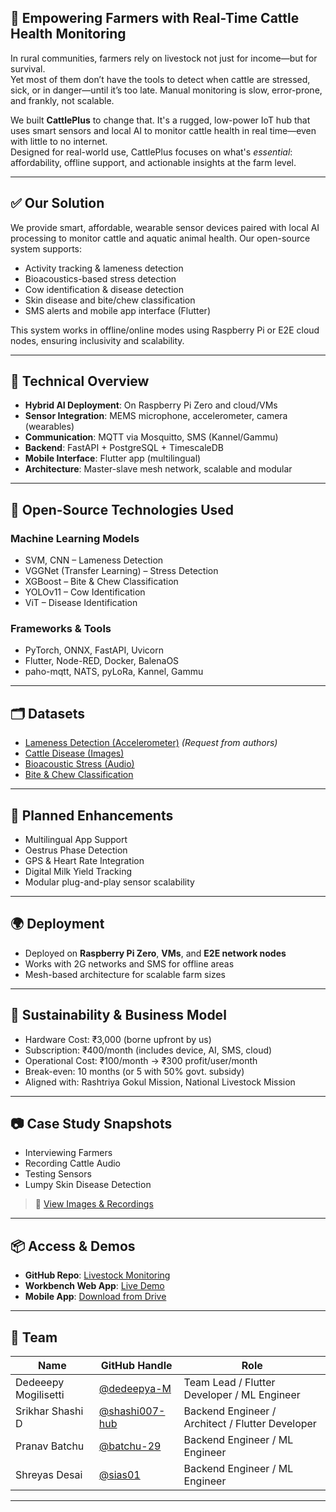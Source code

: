 ## 🐄 **Empowering Farmers with Real-Time Cattle Health Monitoring**

In rural communities, farmers rely on livestock not just for income—but for survival.  
Yet most of them don’t have the tools to detect when cattle are stressed, sick, or in danger—until it’s too late. Manual monitoring is slow, error-prone, and frankly, not scalable.

We built **CattlePlus** to change that. It's a rugged, low-power IoT hub that uses smart sensors and local AI to monitor cattle health in real time—even with little to no internet.  
Designed for real-world use, CattlePlus focuses on what's *essential*: affordability, offline support, and actionable insights at the farm level.


---

## ✅ Our Solution
We provide smart, affordable, wearable sensor devices paired with local AI processing to monitor cattle and aquatic animal health. Our open-source system supports:

- Activity tracking & lameness detection  
- Bioacoustics-based stress detection  
- Cow identification & disease detection  
- Skin disease and bite/chew classification  
- SMS alerts and mobile app interface (Flutter)

This system works in offline/online modes using Raspberry Pi or E2E cloud nodes, ensuring inclusivity and scalability.

---

## 🧠 Technical Overview

- **Hybrid AI Deployment**: On Raspberry Pi Zero and cloud/VMs
- **Sensor Integration**: MEMS microphone, accelerometer, camera (wearables)
- **Communication**: MQTT via Mosquitto, SMS (Kannel/Gammu)
- **Backend**: FastAPI + PostgreSQL + TimescaleDB
- **Mobile Interface**: Flutter app (multilingual)
- **Architecture**: Master-slave mesh network, scalable and modular

---

## 🔧 Open-Source Technologies Used

### Machine Learning Models
- SVM, CNN – Lameness Detection  
- VGGNet (Transfer Learning) – Stress Detection  
- XGBoost – Bite & Chew Classification  
- YOLOv11 – Cow Identification  
- ViT – Disease Identification  

### Frameworks & Tools
- PyTorch, ONNX, FastAPI, Uvicorn  
- Flutter, Node-RED, Docker, BalenaOS  
- paho-mqtt, NATS, pyLoRa, Kannel, Gammu

---

## 🗂 Datasets

- [Lameness Detection (Accelerometer)](https://www.sciencedirect.com/science/article/pii/S0168169923008888) *(Request from authors)*
- [Cattle Disease (Images)](https://universe.roboflow.com/sliit-kuemd/cattle-diseases)
- [Bioacoustic Stress (Audio)](https://www.kaggle.com/datasets/lscadfacomufms/cattle-bioacoustic-dataset)
- [Bite & Chew Classification](https://dataverse.unr.edu.ar/dataset.xhtml?persistentId=doi:10.57715/UNR/T7SDAX)

---

## 🔮 Planned Enhancements

- Multilingual App Support  
- Oestrus Phase Detection  
- GPS & Heart Rate Integration  
- Digital Milk Yield Tracking  
- Modular plug-and-play sensor scalability

---

## 🌍 Deployment

- Deployed on **Raspberry Pi Zero**, **VMs**, and **E2E network nodes**
- Works with 2G networks and SMS for offline areas
- Mesh-based architecture for scalable farm sizes

---

## 💸 Sustainability & Business Model

- Hardware Cost: ₹3,000 (borne upfront by us)  
- Subscription: ₹400/month (includes device, AI, SMS, cloud)  
- Operational Cost: ₹100/month → ₹300 profit/user/month  
- Break-even: 10 months (or 5 with 50% govt. subsidy)  
- Aligned with: Rashtriya Gokul Mission, National Livestock Mission

---

## 📷 Case Study Snapshots

- Interviewing Farmers  
- Recording Cattle Audio  
- Testing Sensors  
- Lumpy Skin Disease Detection

> 📸 [View Images & Recordings](https://photos.google.com/share/AF1QipNqzm3BySJmUFz0hH1mG1mRoyeG2IZXoVNX_F6hfE6UV6fIJ5qsC_p6GavInrij5w?key=U2hOTV83ZDV4ajR4SGNqWFV3V1UteHY5MVJKdk9n)


---

## 📦 Access & Demos

- **GitHub Repo**: [Livestock Monitoring](https://github.com/shashi007-hub/livestock-monitoring)  
- **Workbench Web App**: [Live Demo](http://164.52.194.74:8000/)  
- **Mobile App**: [Download from Drive](https://drive.google.com/drive/folders/12bX0ncqKzv1TpDrqnhcI4tGe6obPycIU?usp=sharing)

---

## 👥 Team

| Name                 | GitHub Handle                                  | Role                                                   |
|----------------------|-------------------------------------------------|--------------------------------------------------------|
| Dedeeepy Mogilisetti | [@dedeepya-M](https://github.com/dedeepya-M)   | Team Lead / Flutter Developer / ML Engineer           |
| Srikhar Shashi D     | [@shashi007-hub](https://github.com/shashi007-hub) | Backend Engineer / Architect / Flutter Developer      |
| Pranav Batchu        | [@batchu-29](https://github.com/batchu-29)     | Backend Engineer / ML Engineer                        |
| Shreyas Desai        | [@sias01](https://github.com/sias01)           | Backend Engineer / ML Engineer                        |


---


